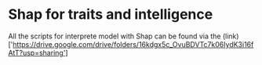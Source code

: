 # Shap for traits and intelligence


All the scripts for interprete model with Shap can be found via the (link)['https://drive.google.com/drive/folders/16kdgx5c_OvuBDVTc7k06IydK3i16fAtT?usp=sharing']